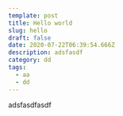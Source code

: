 ```yaml
---
template: post
title: Hello world
slug: hello
draft: false
date: 2020-07-22T06:39:54.666Z
description: adsfasdf
category: dd
tags:
  - aa
  - dd
---
```

adsfasdfasdf